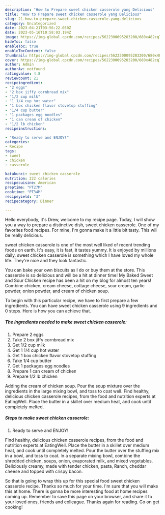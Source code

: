 ```yaml
---
description: "How to Prepare sweet chicken casserole yang Delicious"
title: "How to Prepare sweet chicken casserole yang Delicious"
slug: 21-how-to-prepare-sweet-chicken-casserole-yang-delicious
category: Uncategorized
date: 2023-04-21T03:56:22.050Z
date: 2023-05-16T10:58:03.194Z
image: https://img-global.cpcdn.com/recipes/5622300095283200/680x482cq70/sweet-chicken-casserole-recipe-main-photo.jpg
hideToc: false
enableToc: true
enableTocContent: false
thumbnail: https://img-global.cpcdn.com/recipes/5622300095283200/680x482cq70/sweet-chicken-casserole-recipe-main-photo.jpg
cover: https://img-global.cpcdn.com/recipes/5622300095283200/680x482cq70/sweet-chicken-casserole-recipe-main-photo.jpg
author: Admin
authorAv: notfound
ratingvalue: 4.8
reviewcount: 21
recipeingredient:
- "2 eggs"
- "2 box jiffy cornbread mix"
- "1/2 cup milk"
- "1 1/4 cup hot water"
- "1 box chicken flavor stovetop stuffing"
- "1/4 cup butter"
- "1 packages egg noodles"
- "1 can cream of chicken"
- "1/2 lb chicken"
recipeinstructions:

- "Ready to serve and ENJOY!"
categories:
- Recipe
tags:
- sweet
- chicken
- casserole

katakunci: sweet chicken casserole 
nutrition: 222 calories
recipecuisine: American
preptime: "PT27M"
cooktime: "PT34M"
recipeyield: "3"
recipecategory: Dinner

---
```



Hello everybody, it's Drew, welcome to my recipe page. Today, I will show you a way to prepare a distinctive dish, sweet chicken casserole. One of my favorites food recipes. For mine, I'm gonna make it a little bit tasty. This will be really delicious.

sweet chicken casserole is one of the most well liked of recent trending foods on earth. It's easy, it is fast, it tastes yummy. It is enjoyed by millions daily. sweet chicken casserole is something which I have loved my whole life. They're nice and they look fantastic.

You can bake your own biscuits as I do or buy them at the store. This casserole is so delicious and will be a hit at dinner time! My Baked Sweet and Sour Chicken recipe has been a hit on my blog for almost ten years! Combine chicken, cream cheese, cottage cheese, sour cream, garlic powder, onion powder, and cream of chicken soup.


To begin with this particular recipe, we have to first prepare a few ingredients. You can have sweet chicken casserole using 9 ingredients and 0 steps. Here is how you can achieve that.

<!--inarticleads1-->

##### The ingredients needed to make sweet chicken casserole:

1. Prepare 2 eggs
1. Take 2 box jiffy cornbread mix
1. Get 1/2 cup milk
1. Get 1 1/4 cup hot water
1. Get 1 box chicken flavor stovetop stuffing
1. Take 1/4 cup butter
1. Get 1 packages egg noodles
1. Prepare 1 can cream of chicken
1. Prepare 1/2 lb chicken


Adding the cream of chicken soup. Pour the soup mixture over the ingredients in the large mixing bowl, and toss to coat well. Find healthy, delicious chicken casserole recipes, from the food and nutrition experts at EatingWell. Place the butter in a skillet over medium heat, and cook until completely melted. 

<!--inarticleads2-->

##### Steps to make sweet chicken casserole:


1. Ready to serve and ENJOY!

Find healthy, delicious chicken casserole recipes, from the food and nutrition experts at EatingWell. Place the butter in a skillet over medium heat, and cook until completely melted. Pour the butter over the stuffing mix in a bowl, and toss to coat. In a separate mixing bowl, combine the shredded chicken, soups, onion, evaporated milk, and mixed vegetables. Deliciously creamy, made with tender chicken, pasta, Ranch, cheddar cheese and topped with crispy bacon. 

So that is going to wrap this up for this special food sweet chicken casserole recipe. Thanks so much for your time. I'm sure that you will make this at home. There is gonna be more interesting food at home recipes coming up. Remember to save this page on your browser, and share it to your loved ones, friends and colleague. Thanks again for reading. Go on get cooking!
